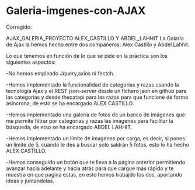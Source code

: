 # Galeria-imgenes-con-AJAX

 Corregido:
 
AJAX_GALERIA_PROYECTO ALEX_CASTILLO Y ABDEL_LAHHIT
La Galaría de Ajax la hemos hecho entre dos compañeros: Alex Castillo y Abdel Lahhit.

Lo que tenemos en función de lo que se pide en la práctica son los siguientes aspectos:

-No hemos empleado Jquery,axios ni fectch.

-Hemos implementado la funcionalidad de categorías y razas usando la tecnología Ajax y el REST json-server desde un fichero json en github
para las categorias y desde thecatapi para las razas para que funcione de forma asíncrona, de esto se ha encargado ALEX CASTILLO.

-Hemos implementado una galería de fotos de un banco de imágenes que me permite filtrar por categorías y 
razas las imágenes para facilitar la búsqueda, de etso se ha encargado ABDEL LAHHIT.

-Hemos implementado un límite de imagenes por carga, es decir, si pones un límite de 5, cuando le des a buscar solo saldrán 5 fotos,
esto lo ha hecho ALEX CASTILLO.

-Hemos conseguido un botón que te lleva a la página anterior permitiendo avanzar hacia adelante y hacia atrás para que cargue más rápido
y te muestra en que pagina estas, en esto hemos trabajdo los dos, aportando ideas y juntandolas.
